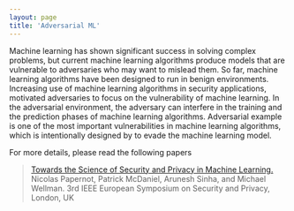 ```yaml
---
layout: page
title: 'Adversarial ML'
---
```



Machine learning has shown significant success in solving complex problems, but current machine learning algorithms produce models that are vulnerable to adversaries who may want to mislead them. 
So far,  machine learning algorithms have been designed to run in benign environments. 
Increasing use of machine learning algorithms in security applications, motivated adversaries to focus on the vulnerability of machine learning. 
In the adversarial environment, the adversary can interfere in the training and the prediction phases of machine learning algorithms. Adversarial example is one of the most important vulnerabilities in machine learning algorithms, which is intentionally designed by to evade the machine learning model.

For more details, please read the following papers<br>
>[Towards the Science of Security and Privacy in Machine Learning.](https://pdfs.semanticscholar.org/ebab/687cd1be7d25392c11f89fce6a63bef7219d.pdf) Nicolas Papernot, Patrick McDaniel, Arunesh Sinha, and Michael Wellman. 3rd IEEE European Symposium on Security and Privacy, London, UK
